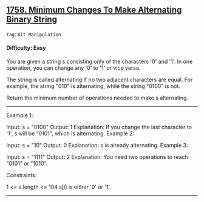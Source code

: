 ## [1758. Minimum Changes To Make Alternating Binary String](https://leetcode.com/problems/minimum-changes-to-make-alternating-binary-string)

```Tag```: ```Bit Manipulation```

#### Difficulty: Easy

You are given a string s consisting only of the characters '0' and '1'. In one operation, you can change any '0' to '1' or vice versa.

The string is called alternating if no two adjacent characters are equal. For example, the string "010" is alternating, while the string "0100" is not.

Return the minimum number of operations needed to make s alternating.

---

Example 1:

Input: s = "0100"
Output: 1
Explanation: If you change the last character to '1', s will be "0101", which is alternating.
Example 2:

Input: s = "10"
Output: 0
Explanation: s is already alternating.
Example 3:

Input: s = "1111"
Output: 2
Explanation: You need two operations to reach "0101" or "1010".
 

Constraints:

1 <= s.length <= 104
s[i] is either '0' or '1'.

---

